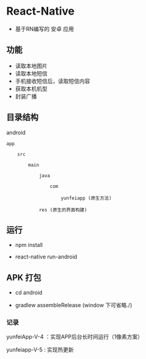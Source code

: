 # React-Native

* 基于RN编写的 安卓 应用

## 功能

* 读取本地图片
* 读取本地短信
* 手机接收短信后，读取短信内容
* 获取本机机型
* 封装广播

## 目录结构


 android 

    app

        src

            main

                java

                    com

                        yunfeiapp (原生方法)
                
                res (原生的界面构建)

## 运行

- npm install

- react-native run-android

## APK 打包

- cd android 

- gradlew assembleRelease (window 下可省略./)

### 记录

yunfeiApp-V-4 ：实现APP后台长时间运行（1像素方案）

yunfeiapp-V-5 : 实现热更新